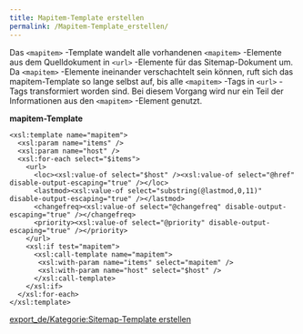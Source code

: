 ```yaml
---
title: Mapitem-Template erstellen
permalink: /Mapitem-Template_erstellen/
---
```


Das `<mapitem>` -Template wandelt alle vorhandenen `<mapitem>` -Elemente aus dem Quelldokument in `<url>` -Elemente für das Sitemap-Dokument um. Da `<mapitem>` -Elemente ineinander verschachtelt sein können, ruft sich das mapitem-Template so lange selbst auf, bis alle `<mapitem>` -Tags in `<url>` -Tags transformiert worden sind. Bei diesem Vorgang wird nur ein Teil der Informationen aus den `<mapitem>` -Element genutzt.

**mapitem-Template**

~~~~ {.xml}
<xsl:template name="mapitem">
  <xsl:param name="items" />
  <xsl:param name="host" />
  <xsl:for-each select="$items">
    <url>
      <loc><xsl:value-of select="$host" /><xsl:value-of select="@href" disable-output-escaping="true" /></loc>
      <lastmod><xsl:value-of select="substring(@lastmod,0,11)" disable-output-escaping="true" /></lastmod>
      <changefreq><xsl:value-of select="@changefreq" disable-output-escaping="true" /></changefreq>
      <priority><xsl:value-of select="@priority" disable-output-escaping="true" /></priority>
    </url>
    <xsl:if test="mapitem">
      <xsl:call-template name="mapitem">
       <xsl:with-param name="items" select="mapitem" />
       <xsl:with-param name="host" select="$host" />
      </xsl:call-template>
    </xsl:if>
  </xsl:for-each>
</xsl:template>
~~~~

[export_de/Kategorie:Sitemap-Template erstellen](export_de/Kategorie:Sitemap-Template_erstellen )